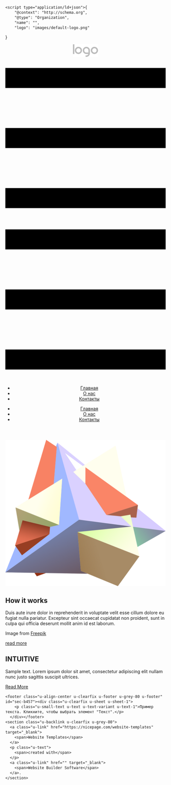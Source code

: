 <!DOCTYPE html>
<html style="font-size: 16px;">
  <head>
    <meta name="viewport" content="width=device-width, initial-scale=1.0">
    <meta charset="utf-8">
    <meta name="keywords" content="​How it works, INTUITIVE">
    <meta name="description" content="">
    <title>Главная</title>
    <link rel="stylesheet" href="nicepage.css" media="screen">
<link rel="stylesheet" href="Главная.css" media="screen">
    <script class="u-script" type="text/javascript" src="jquery.js" defer=""></script>
    <script class="u-script" type="text/javascript" src="nicepage.js" defer=""></script>
    <meta name="generator" content="Nicepage 4.11.3, nicepage.com">
    <link id="u-theme-google-font" rel="stylesheet" href="https://fonts.googleapis.com/css?family=Roboto:100,100i,300,300i,400,400i,500,500i,700,700i,900,900i|Open+Sans:300,300i,400,400i,500,500i,600,600i,700,700i,800,800i">
    <link id="u-page-google-font" rel="stylesheet" href="https://fonts.googleapis.com/css?family=Rubik:300,300i,400,400i,500,500i,600,600i,700,700i,800,800i,900,900i">
    
    
    
    <script type="application/ld+json">{
		"@context": "http://schema.org",
		"@type": "Organization",
		"name": "",
		"logo": "images/default-logo.png"
}</script>
    <meta name="theme-color" content="#478ac9">
    <meta property="og:title" content="Главная">
    <meta property="og:type" content="website">
  </head>
  <body class="u-body u-xl-mode"><header class="u-clearfix u-header u-header" id="sec-6ef5"><div class="u-clearfix u-sheet u-valign-middle u-sheet-1">
        <a href="https://nicepage.com" class="u-image u-logo u-image-1">
          <img src="images/default-logo.png" class="u-logo-image u-logo-image-1">
        </a>
        <nav class="u-menu u-menu-dropdown u-offcanvas u-menu-1">
          <div class="menu-collapse" style="font-size: 1rem; letter-spacing: 0px;">
            <a class="u-button-style u-custom-left-right-menu-spacing u-custom-padding-bottom u-custom-top-bottom-menu-spacing u-nav-link u-text-active-palette-1-base u-text-hover-palette-2-base" href="#">
              <svg class="u-svg-link" viewBox="0 0 24 24"><use xmlns:xlink="http://www.w3.org/1999/xlink" xlink:href="#menu-hamburger"></use></svg>
              <svg class="u-svg-content" version="1.1" id="menu-hamburger" viewBox="0 0 16 16" x="0px" y="0px" xmlns:xlink="http://www.w3.org/1999/xlink" xmlns="http://www.w3.org/2000/svg"><g><rect y="1" width="16" height="2"></rect><rect y="7" width="16" height="2"></rect><rect y="13" width="16" height="2"></rect>
</g></svg>
            </a>
          </div>
          <div class="u-nav-container">
            <ul class="u-nav u-unstyled u-nav-1"><li class="u-nav-item"><a class="u-button-style u-nav-link u-text-active-palette-1-base u-text-hover-palette-2-base" href="Главная.html" style="padding: 10px 20px;">Главная</a>
</li><li class="u-nav-item"><a class="u-button-style u-nav-link u-text-active-palette-1-base u-text-hover-palette-2-base" href="О-нас.html" style="padding: 10px 20px;">О нас</a>
</li><li class="u-nav-item"><a class="u-button-style u-nav-link u-text-active-palette-1-base u-text-hover-palette-2-base" href="Контакты.html" style="padding: 10px 20px;">Контакты</a>
</li></ul>
          </div>
          <div class="u-nav-container-collapse">
            <div class="u-black u-container-style u-inner-container-layout u-opacity u-opacity-95 u-sidenav">
              <div class="u-inner-container-layout u-sidenav-overflow">
                <div class="u-menu-close"></div>
                <ul class="u-align-center u-nav u-popupmenu-items u-unstyled u-nav-2"><li class="u-nav-item"><a class="u-button-style u-nav-link" href="Главная.html">Главная</a>
</li><li class="u-nav-item"><a class="u-button-style u-nav-link" href="О-нас.html">О нас</a>
</li><li class="u-nav-item"><a class="u-button-style u-nav-link" href="Контакты.html">Контакты</a>
</li></ul>
              </div>
            </div>
            <div class="u-black u-menu-overlay u-opacity u-opacity-70"></div>
          </div>
        </nav>
      </div></header>
    <section class="u-align-center u-clearfix u-image u-section-1" id="carousel_0960" data-image-width="2000" data-image-height="1353">
      <div class="u-clearfix u-sheet u-valign-middle u-sheet-1">
        <div class="u-clearfix u-expanded-width u-layout-wrap u-layout-wrap-1">
          <div class="u-gutter-0 u-layout">
            <div class="u-layout-row">
              <div class="u-align-center-sm u-align-center-xs u-container-style u-layout-cell u-left-cell u-size-30-lg u-size-30-xl u-size-60-md u-size-60-sm u-size-60-xs u-layout-cell-1">
                <div class="u-container-layout u-valign-middle-lg u-valign-middle-md u-valign-middle-sm u-container-layout-1">
                  <div class="u-opacity u-opacity-65 u-palette-3-light-2 u-shape u-shape-circle u-shape-1"></div>
                  <img class="u-border-no-bottom u-border-no-left u-border-no-right u-border-no-top u-image u-image-contain u-image-default u-image-1" data-image-width="1183" data-image-height="1080" src="images/d4fffc07-ca02-18bf-5a15-5c849f44e784.png">
                </div>
              </div>
              <div class="u-align-left u-container-style u-layout-cell u-right-cell u-size-30-lg u-size-30-xl u-size-60-md u-size-60-sm u-size-60-xs u-layout-cell-2">
                <div class="u-container-layout u-valign-middle-lg u-valign-middle-md u-valign-middle-xl u-container-layout-2">
                  <h2 class="u-custom-font u-text u-text-body-alt-color u-text-1"> How it works</h2>
                  <p class="u-text u-text-body-alt-color u-text-2"> Duis aute irure dolor in reprehenderit in voluptate velit esse cillum dolore eu fugiat nulla pariatur. Excepteur sint occaecat cupidatat non proident, sunt in culpa qui officia deserunt mollit anim id est laborum.</p>
                  <p class="u-text u-text-body-alt-color u-text-default u-text-3">Image from <a href="https://www.freepik.com/vectors/business-pattern" class="u-border-1 u-border-active-palette-3-light-2 u-border-hover-palette-3-light-2 u-border-white u-btn u-button-style u-none u-text-active-palette-3-light-2 u-text-body-alt-color u-text-hover-palette-3-light-2 u-btn-1">Freepik</a>
                  </p>
                  <a href="https://nicepage.com/one-page-template" class="u-active-palette-1-light-2 u-border-none u-btn u-btn-round u-button-style u-hover-palette-1-light-2 u-radius-50 u-text-active-white u-text-hover-white u-text-palette-3-base u-white u-btn-2">read more</a>
                </div>
              </div>
            </div>
          </div>
        </div>
      </div>
    </section>
    <section class="u-align-center u-clearfix u-image u-shading u-section-2" src="" data-image-width="256" data-image-height="256" id="sec-3e06">
      <div class="u-clearfix u-sheet u-valign-middle u-sheet-1">
        <h1 class="u-text u-text-default u-title u-text-1">INTUITIVE</h1>
        <p class="u-large-text u-text u-text-default u-text-variant u-text-2">Sample text. Lorem ipsum dolor sit amet, consectetur adipiscing elit nullam nunc justo sagittis suscipit ultrices.</p>
        <a href="#" class="u-btn u-button-style u-palette-2-base u-btn-1">Read More</a>
      </div>
    </section>
    
    
    <footer class="u-align-center u-clearfix u-footer u-grey-80 u-footer" id="sec-b457"><div class="u-clearfix u-sheet u-sheet-1">
        <p class="u-small-text u-text u-text-variant u-text-1">Пример текста. Кликните, чтобы выбрать элемент "Текст".</p>
      </div></footer>
    <section class="u-backlink u-clearfix u-grey-80">
      <a class="u-link" href="https://nicepage.com/website-templates" target="_blank">
        <span>Website Templates</span>
      </a>
      <p class="u-text">
        <span>created with</span>
      </p>
      <a class="u-link" href="" target="_blank">
        <span>Website Builder Software</span>
      </a>. 
    </section>
  </body>
</html>
